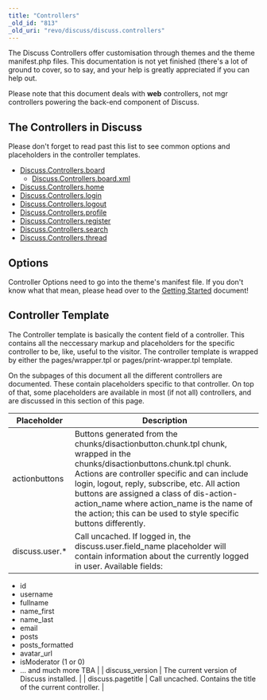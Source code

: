 ```yaml
---
title: "Controllers"
_old_id: "813"
_old_uri: "revo/discuss/discuss.controllers"
---
```


The Discuss Controllers offer customisation through themes and the theme manifest.php files. This documentation is not yet finished (there's a lot of ground to cover, so to say, and your help is greatly appreciated if you can help out.

Please note that this document deals with **web** controllers, not mgr controllers powering the back-end component of Discuss.

## The Controllers in Discuss

Please don't forget to read past this list to see common options and placeholders in the controller templates.

- [Discuss.Controllers.board](extras/discuss/discuss.controllers/board "Discuss.Controllers.board")
  - [Discuss.Controllers.board.xml](extras/discuss/discuss.controllers/board/xml "Discuss.Controllers.board.xml")
- [Discuss.Controllers.home](extras/discuss/discuss.controllers/home "Discuss.Controllers.home")
- [Discuss.Controllers.login](extras/discuss/discuss.controllers/login "Discuss.Controllers.login")
- [Discuss.Controllers.logout](extras/discuss/discuss.controllers/logout "Discuss.Controllers.logout")
- [Discuss.Controllers.profile](extras/discuss/discuss.controllers/profile "Discuss.Controllers.profile")
- [Discuss.Controllers.register](extras/discuss/discuss.controllers/register "Discuss.Controllers.register")
- [Discuss.Controllers.search](extras/discuss/discuss.controllers/search "Discuss.Controllers.search")
- [Discuss.Controllers.thread](extras/discuss/discuss.controllers/thread "Discuss.Controllers.thread")

## Options

Controller Options need to go into the theme's manifest file. If you don't know what that mean, please head over to the [Getting Started](extras/discuss/discuss.getting-started "Discuss.Getting Started") document!

## Controller Template

The Controller template is basically the content field of a controller. This contains all the neccessary markup and placeholders for the specific controller to be, like, useful to the visitor. The controller template is wrapped by either the pages/wrapper.tpl or pages/print-wrapper.tpl template.

On the subpages of this document all the different controllers are documented. These contain placeholders specific to that controller. On top of that, some placeholders are available in most (if not all) controllers, and are discussed in this section of this page.

| Placeholder     | Description                                                                                                                                                                                                                                                                                                                                                                               |
| --------------- | ----------------------------------------------------------------------------------------------------------------------------------------------------------------------------------------------------------------------------------------------------------------------------------------------------------------------------------------------------------------------------------------- |
| actionbuttons   | Buttons generated from the chunks/disactionbutton.chunk.tpl chunk, wrapped in the chunks/disactionbuttons.chunk.tpl chunk. Actions are controller specific and can include login, logout, reply, subscribe, etc. All action buttons are assigned a class of dis-action-action\_name where action\_name is the name of the action; this can be used to style specific buttons differently. |
| discuss.user.\* | Call uncached. If logged in, the discuss.user.field\_name placeholder will contain information about the currently logged in user. Available fields:                                                                                                                                                                                                                                      |
- id
- username
- fullname
- name\_first
- name\_last
- email
- posts
- posts\_formatted
- avatar\_url
- isModerator (1 or 0)
- ... and much more TBA |
| discuss\_version | The current version of Discuss installed. |
| discuss.pagetitle | Call uncached. Contains the title of the current controller. |
